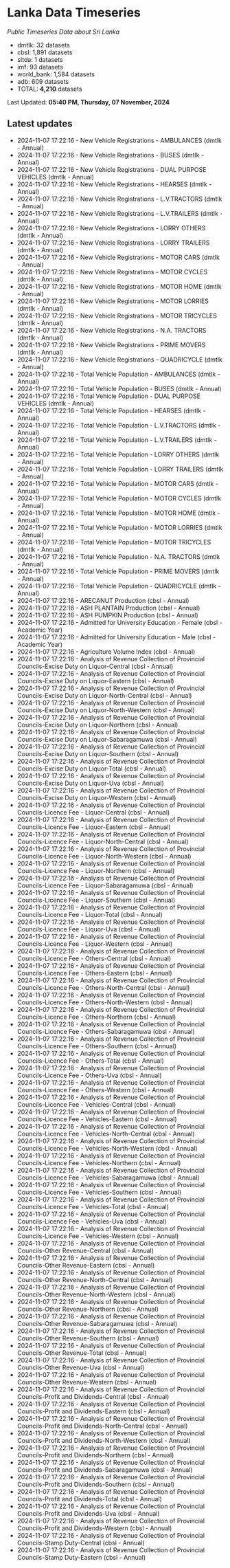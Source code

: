 # Lanka Data Timeseries
*Public Timeseries Data about Sri Lanka*

* dmtlk: 32 datasets
* cbsl: 1,891 datasets
* sltda: 1 datasets
* imf: 93 datasets
* world_bank: 1,584 datasets
* adb: 609 datasets
* TOTAL: **4,210** datasets

Last Updated: **05:40 PM, Thursday, 07 November, 2024**

## Latest updates

* 2024-11-07 17:22:16 - New Vehicle Registrations - AMBULANCES (dmtlk - Annual)
* 2024-11-07 17:22:16 - New Vehicle Registrations - BUSES (dmtlk - Annual)
* 2024-11-07 17:22:16 - New Vehicle Registrations - DUAL PURPOSE VEHICLES (dmtlk - Annual)
* 2024-11-07 17:22:16 - New Vehicle Registrations - HEARSES (dmtlk - Annual)
* 2024-11-07 17:22:16 - New Vehicle Registrations - L.V.TRACTORS (dmtlk - Annual)
* 2024-11-07 17:22:16 - New Vehicle Registrations - L.V.TRAILERS (dmtlk - Annual)
* 2024-11-07 17:22:16 - New Vehicle Registrations - LORRY OTHERS (dmtlk - Annual)
* 2024-11-07 17:22:16 - New Vehicle Registrations - LORRY TRAILERS (dmtlk - Annual)
* 2024-11-07 17:22:16 - New Vehicle Registrations - MOTOR CARS (dmtlk - Annual)
* 2024-11-07 17:22:16 - New Vehicle Registrations - MOTOR CYCLES (dmtlk - Annual)
* 2024-11-07 17:22:16 - New Vehicle Registrations - MOTOR HOME (dmtlk - Annual)
* 2024-11-07 17:22:16 - New Vehicle Registrations - MOTOR LORRIES (dmtlk - Annual)
* 2024-11-07 17:22:16 - New Vehicle Registrations - MOTOR TRICYCLES (dmtlk - Annual)
* 2024-11-07 17:22:16 - New Vehicle Registrations - N.A. TRACTORS (dmtlk - Annual)
* 2024-11-07 17:22:16 - New Vehicle Registrations - PRIME MOVERS (dmtlk - Annual)
* 2024-11-07 17:22:16 - New Vehicle Registrations - QUADRICYCLE (dmtlk - Annual)
* 2024-11-07 17:22:16 - Total Vehicle Population - AMBULANCES (dmtlk - Annual)
* 2024-11-07 17:22:16 - Total Vehicle Population - BUSES (dmtlk - Annual)
* 2024-11-07 17:22:16 - Total Vehicle Population - DUAL PURPOSE VEHICLES (dmtlk - Annual)
* 2024-11-07 17:22:16 - Total Vehicle Population - HEARSES (dmtlk - Annual)
* 2024-11-07 17:22:16 - Total Vehicle Population - L.V.TRACTORS (dmtlk - Annual)
* 2024-11-07 17:22:16 - Total Vehicle Population - L.V.TRAILERS (dmtlk - Annual)
* 2024-11-07 17:22:16 - Total Vehicle Population - LORRY OTHERS (dmtlk - Annual)
* 2024-11-07 17:22:16 - Total Vehicle Population - LORRY TRAILERS (dmtlk - Annual)
* 2024-11-07 17:22:16 - Total Vehicle Population - MOTOR CARS (dmtlk - Annual)
* 2024-11-07 17:22:16 - Total Vehicle Population - MOTOR CYCLES (dmtlk - Annual)
* 2024-11-07 17:22:16 - Total Vehicle Population - MOTOR HOME (dmtlk - Annual)
* 2024-11-07 17:22:16 - Total Vehicle Population - MOTOR LORRIES (dmtlk - Annual)
* 2024-11-07 17:22:16 - Total Vehicle Population - MOTOR TRICYCLES (dmtlk - Annual)
* 2024-11-07 17:22:16 - Total Vehicle Population - N.A. TRACTORS (dmtlk - Annual)
* 2024-11-07 17:22:16 - Total Vehicle Population - PRIME MOVERS (dmtlk - Annual)
* 2024-11-07 17:22:16 - Total Vehicle Population - QUADRICYCLE (dmtlk - Annual)
* 2024-11-07 17:22:16 - ARECANUT Production (cbsl - Annual)
* 2024-11-07 17:22:16 - ASH PLANTAIN Production (cbsl - Annual)
* 2024-11-07 17:22:16 - ASH PUMPKIN Production (cbsl - Annual)
* 2024-11-07 17:22:16 - Admitted for University Education - Female (cbsl - Academic Year)
* 2024-11-07 17:22:16 - Admitted for University Education - Male (cbsl - Academic Year)
* 2024-11-07 17:22:16 - Agriculture Volume Index (cbsl - Annual)
* 2024-11-07 17:22:16 - Analysis of Revenue Collection of Provincial Councils-Excise Duty on Liquor-Central (cbsl - Annual)
* 2024-11-07 17:22:16 - Analysis of Revenue Collection of Provincial Councils-Excise Duty on Liquor-Eastern (cbsl - Annual)
* 2024-11-07 17:22:16 - Analysis of Revenue Collection of Provincial Councils-Excise Duty on Liquor-North-Central (cbsl - Annual)
* 2024-11-07 17:22:16 - Analysis of Revenue Collection of Provincial Councils-Excise Duty on Liquor-North-Western (cbsl - Annual)
* 2024-11-07 17:22:16 - Analysis of Revenue Collection of Provincial Councils-Excise Duty on Liquor-Northern (cbsl - Annual)
* 2024-11-07 17:22:16 - Analysis of Revenue Collection of Provincial Councils-Excise Duty on Liquor-Sabaragamuwa (cbsl - Annual)
* 2024-11-07 17:22:16 - Analysis of Revenue Collection of Provincial Councils-Excise Duty on Liquor-Southern (cbsl - Annual)
* 2024-11-07 17:22:16 - Analysis of Revenue Collection of Provincial Councils-Excise Duty on Liquor-Total (cbsl - Annual)
* 2024-11-07 17:22:16 - Analysis of Revenue Collection of Provincial Councils-Excise Duty on Liquor-Uva (cbsl - Annual)
* 2024-11-07 17:22:16 - Analysis of Revenue Collection of Provincial Councils-Excise Duty on Liquor-Western (cbsl - Annual)
* 2024-11-07 17:22:16 - Analysis of Revenue Collection of Provincial Councils-Licence Fee - Liquor-Central (cbsl - Annual)
* 2024-11-07 17:22:16 - Analysis of Revenue Collection of Provincial Councils-Licence Fee - Liquor-Eastern (cbsl - Annual)
* 2024-11-07 17:22:16 - Analysis of Revenue Collection of Provincial Councils-Licence Fee - Liquor-North-Central (cbsl - Annual)
* 2024-11-07 17:22:16 - Analysis of Revenue Collection of Provincial Councils-Licence Fee - Liquor-North-Western (cbsl - Annual)
* 2024-11-07 17:22:16 - Analysis of Revenue Collection of Provincial Councils-Licence Fee - Liquor-Northern (cbsl - Annual)
* 2024-11-07 17:22:16 - Analysis of Revenue Collection of Provincial Councils-Licence Fee - Liquor-Sabaragamuwa (cbsl - Annual)
* 2024-11-07 17:22:16 - Analysis of Revenue Collection of Provincial Councils-Licence Fee - Liquor-Southern (cbsl - Annual)
* 2024-11-07 17:22:16 - Analysis of Revenue Collection of Provincial Councils-Licence Fee - Liquor-Total (cbsl - Annual)
* 2024-11-07 17:22:16 - Analysis of Revenue Collection of Provincial Councils-Licence Fee - Liquor-Uva (cbsl - Annual)
* 2024-11-07 17:22:16 - Analysis of Revenue Collection of Provincial Councils-Licence Fee - Liquor-Western (cbsl - Annual)
* 2024-11-07 17:22:16 - Analysis of Revenue Collection of Provincial Councils-Licence Fee - Others-Central (cbsl - Annual)
* 2024-11-07 17:22:16 - Analysis of Revenue Collection of Provincial Councils-Licence Fee - Others-Eastern (cbsl - Annual)
* 2024-11-07 17:22:16 - Analysis of Revenue Collection of Provincial Councils-Licence Fee - Others-North-Central (cbsl - Annual)
* 2024-11-07 17:22:16 - Analysis of Revenue Collection of Provincial Councils-Licence Fee - Others-North-Western (cbsl - Annual)
* 2024-11-07 17:22:16 - Analysis of Revenue Collection of Provincial Councils-Licence Fee - Others-Northern (cbsl - Annual)
* 2024-11-07 17:22:16 - Analysis of Revenue Collection of Provincial Councils-Licence Fee - Others-Sabaragamuwa (cbsl - Annual)
* 2024-11-07 17:22:16 - Analysis of Revenue Collection of Provincial Councils-Licence Fee - Others-Southern (cbsl - Annual)
* 2024-11-07 17:22:16 - Analysis of Revenue Collection of Provincial Councils-Licence Fee - Others-Total (cbsl - Annual)
* 2024-11-07 17:22:16 - Analysis of Revenue Collection of Provincial Councils-Licence Fee - Others-Uva (cbsl - Annual)
* 2024-11-07 17:22:16 - Analysis of Revenue Collection of Provincial Councils-Licence Fee - Others-Western (cbsl - Annual)
* 2024-11-07 17:22:16 - Analysis of Revenue Collection of Provincial Councils-Licence Fee - Vehicles-Central (cbsl - Annual)
* 2024-11-07 17:22:16 - Analysis of Revenue Collection of Provincial Councils-Licence Fee - Vehicles-Eastern (cbsl - Annual)
* 2024-11-07 17:22:16 - Analysis of Revenue Collection of Provincial Councils-Licence Fee - Vehicles-North-Central (cbsl - Annual)
* 2024-11-07 17:22:16 - Analysis of Revenue Collection of Provincial Councils-Licence Fee - Vehicles-North-Western (cbsl - Annual)
* 2024-11-07 17:22:16 - Analysis of Revenue Collection of Provincial Councils-Licence Fee - Vehicles-Northern (cbsl - Annual)
* 2024-11-07 17:22:16 - Analysis of Revenue Collection of Provincial Councils-Licence Fee - Vehicles-Sabaragamuwa (cbsl - Annual)
* 2024-11-07 17:22:16 - Analysis of Revenue Collection of Provincial Councils-Licence Fee - Vehicles-Southern (cbsl - Annual)
* 2024-11-07 17:22:16 - Analysis of Revenue Collection of Provincial Councils-Licence Fee - Vehicles-Total (cbsl - Annual)
* 2024-11-07 17:22:16 - Analysis of Revenue Collection of Provincial Councils-Licence Fee - Vehicles-Uva (cbsl - Annual)
* 2024-11-07 17:22:16 - Analysis of Revenue Collection of Provincial Councils-Licence Fee - Vehicles-Western (cbsl - Annual)
* 2024-11-07 17:22:16 - Analysis of Revenue Collection of Provincial Councils-Other Revenue-Central (cbsl - Annual)
* 2024-11-07 17:22:16 - Analysis of Revenue Collection of Provincial Councils-Other Revenue-Eastern (cbsl - Annual)
* 2024-11-07 17:22:16 - Analysis of Revenue Collection of Provincial Councils-Other Revenue-North-Central (cbsl - Annual)
* 2024-11-07 17:22:16 - Analysis of Revenue Collection of Provincial Councils-Other Revenue-North-Western (cbsl - Annual)
* 2024-11-07 17:22:16 - Analysis of Revenue Collection of Provincial Councils-Other Revenue-Northern (cbsl - Annual)
* 2024-11-07 17:22:16 - Analysis of Revenue Collection of Provincial Councils-Other Revenue-Sabaragamuwa (cbsl - Annual)
* 2024-11-07 17:22:16 - Analysis of Revenue Collection of Provincial Councils-Other Revenue-Southern (cbsl - Annual)
* 2024-11-07 17:22:16 - Analysis of Revenue Collection of Provincial Councils-Other Revenue-Total (cbsl - Annual)
* 2024-11-07 17:22:16 - Analysis of Revenue Collection of Provincial Councils-Other Revenue-Uva (cbsl - Annual)
* 2024-11-07 17:22:16 - Analysis of Revenue Collection of Provincial Councils-Other Revenue-Western (cbsl - Annual)
* 2024-11-07 17:22:16 - Analysis of Revenue Collection of Provincial Councils-Profit and Dividends-Central (cbsl - Annual)
* 2024-11-07 17:22:16 - Analysis of Revenue Collection of Provincial Councils-Profit and Dividends-Eastern (cbsl - Annual)
* 2024-11-07 17:22:16 - Analysis of Revenue Collection of Provincial Councils-Profit and Dividends-North-Central (cbsl - Annual)
* 2024-11-07 17:22:16 - Analysis of Revenue Collection of Provincial Councils-Profit and Dividends-North-Western (cbsl - Annual)
* 2024-11-07 17:22:16 - Analysis of Revenue Collection of Provincial Councils-Profit and Dividends-Northern (cbsl - Annual)
* 2024-11-07 17:22:16 - Analysis of Revenue Collection of Provincial Councils-Profit and Dividends-Sabaragamuwa (cbsl - Annual)
* 2024-11-07 17:22:16 - Analysis of Revenue Collection of Provincial Councils-Profit and Dividends-Southern (cbsl - Annual)
* 2024-11-07 17:22:16 - Analysis of Revenue Collection of Provincial Councils-Profit and Dividends-Total (cbsl - Annual)
* 2024-11-07 17:22:16 - Analysis of Revenue Collection of Provincial Councils-Profit and Dividends-Uva (cbsl - Annual)
* 2024-11-07 17:22:16 - Analysis of Revenue Collection of Provincial Councils-Profit and Dividends-Western (cbsl - Annual)
* 2024-11-07 17:22:16 - Analysis of Revenue Collection of Provincial Councils-Stamp Duty-Central (cbsl - Annual)
* 2024-11-07 17:22:16 - Analysis of Revenue Collection of Provincial Councils-Stamp Duty-Eastern (cbsl - Annual)